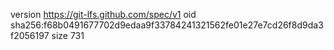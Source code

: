 version https://git-lfs.github.com/spec/v1
oid sha256:f68b0491677702d9edaa9f33784241321562fe01e27e7cd26f8d9da3f2056197
size 731
